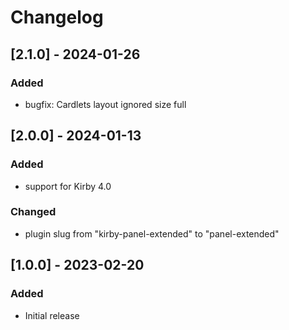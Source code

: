 # Changelog

## [2.1.0] - 2024-01-26
### Added
- bugfix: Cardlets layout ignored size full


## [2.0.0] - 2024-01-13
### Added
- support for Kirby 4.0

### Changed
- plugin slug from "kirby-panel-extended" to "panel-extended"


## [1.0.0] - 2023-02-20
### Added
- Initial release
